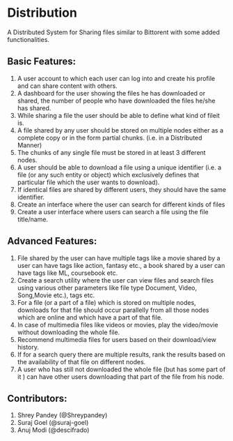 # Distribution
A Distributed System for Sharing files similar to Bittorent with some added functionalities.
## Basic Features:
1. A user account to which each user can log into and create his profile and can share content with others.
2. A dashboard for the user showing the files he has downloaded or shared, the number of people who have downloaded the files he/she has shared.
3. While sharing a file the user should be able to define what kind of fileit is. 
4. A file shared by any user should be stored on multiple nodes either as a complete copy or in the form partial chunks. (i.e. in a Distributed Manner)
5. The chunks of any single file must be stored in at least 3 different nodes.
6. A user should be able to download a file using a unique identifier (i.e. a file (or any such entity or object) which exclusively defines that particular file which the user wants to download).
7. If identical files are shared by different users, they should have the same identifier.
8. Create an interface where the user can search for different kinds of files 
9. Create a user interface where users can search a file using the file title/name.

## Advanced Features:
1. File shared by the user can have multiple tags like a movie shared by a user can have tags like action, fantasy etc., a book shared by a user can have tags like ML, coursebook etc.
2. Create a search utility where the user can view files and search files using various other parameters like file type Document, Video, Song,Movie etc.), tags etc.
3. For a file (or a part of a file) which is stored on multiple nodes, downloads for that file should occur parallelly from all those nodes which are online and which have a part of that file.
4. In case of multimedia files like videos or movies, play the video/movie without downloading the whole file. 
5. Recommend multimedia files for users based on their download/view history. 
6. If for a search query there are multiple results, rank the results based on the availability of that file on different nodes.
7. A user who has still not downloaded the whole file (but has some part of it ) can have other users downloading that part of the file from his node.

## Contributors:

1. Shrey Pandey (@Shreypandey)
2. Suraj Goel (@suraj-goel)
3. Anuj Modi (@descifrado)

